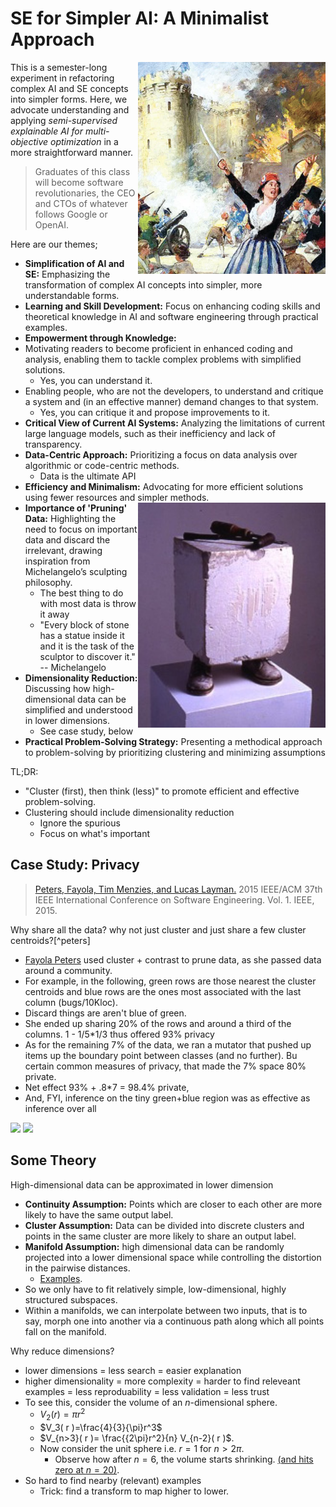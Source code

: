 # SE for  Simpler AI: A Minimalist Approach

<img align=right width=300 src="docs/revolution.png">

This is a semester-long experiment in  refactoring complex  AI and SE concepts into simpler forms. Here, we 
advocate   understanding and applying _semi-supervised explainable
AI for multi-objective optimization_ in a more straightforward manner.

>  Graduates of this class will become software revolutionaries,
the  CEO and CTOs of whatever follows Google or OpenAI.

Here are our themes;

- **Simplification of AI and SE:** Emphasizing the transformation of complex AI concepts into simpler, more understandable forms.
- **Learning and Skill Development:** Focus on enhancing coding skills and theoretical knowledge in AI and software engineering through practical examples.
- **Empowerment through Knowledge:**  
- Motivating readers to become proficient in enhanced coding and analysis, enabling them to tackle complex problems with simplified solutions.
  - Yes, you can understand it.
- Enabling people, who are not the developers, to understand and critique
  a system and (in an effective manner) demand changes to that system.
  - Yes, you can critique it and propose improvements to  it.
- **Critical View of Current AI Systems:** Analyzing the limitations of current large language models, such as their inefficiency and lack of transparency.
- **Data-Centric Approach:** Prioritizing a focus on data analysis over algorithmic or code-centric methods.
  - Data is the ultimate API
- **Efficiency and Minimalism:** Advocating for more efficient solutions using fewer resources and simpler methods.
  <img align=right width=300 src="docs/block.jpg">
- **Importance of 'Pruning' Data:** Highlighting the need to focus on important data and discard the irrelevant, drawing inspiration from Michelangelo’s sculpting philosophy.
  - The best thing to do with most data is throw it away
  - "Every block of stone has a statue inside it and it is the task of the sculptor to discover it." -- Michelangelo
- **Dimensionality Reduction:** Discussing how high-dimensional data can be simplified and understood in lower dimensions.
  - See case study, below
- **Practical Problem-Solving Strategy:** Presenting a methodical approach to problem-solving by prioritizing clustering and minimizing assumptions

TL;DR: 
- "Cluster (first), then think (less)" to promote efficient and effective problem-solving.
- Clustering should include dimensionality reduction
  - Ignore the spurious
  - Focus on what's important

## Case Study: Privacy


> [Peters, Fayola, Tim Menzies, and Lucas Layman.](https://www.ezzoterik.com/papers/15lace2.pdf)
    2015 IEEE/ACM 37th IEEE International Conference on Software Engineering. Vol. 1. IEEE, 2015.

Why share all the data? why not just cluster and just share a few cluster centroids?[^peters]
  - [Fayola Peters](https://www.ezzoterik.com/papers/15lace2.pdf) used cluster + contrast to prune data, as she passed data around a community. 
   - For example, in the following, green rows are those nearest the cluster centroids and blue rows are the ones most associated with the last column (bugs/10Kloc).
   - Discard things are aren't blue of green. 
   - She ended up sharing 20% of the rows and around a third of the columns. 1 - 1/5\*1/3 thus offered 93%   privacy
   - As for the remaining 7% of the data, we ran a mutator that pushed up items up the boundary point between classes (and no further). Bu certain common measures of privacy, that made the 7% space 80% private. 
   - Net effect 93% + .8*7 = 98.4% private,
   - And, FYI, inference on the tiny green+blue region was as effective as inference over all

<img width=700 src="https://github.com/timm/tested/blob/main//etc/img/peters1.png">

<img width=700 src="https://github.com/timm/tested/blob/main//etc/img/peters2.png">






## Some Theory

High-dimensional data can be approximated in lower dimension
- **Continuity Assumption:**  Points which are closer to each other are more likely to have the same output label.
- **Cluster Assumption:**    Data can be divided into discrete clusters and points in the same cluster are more likely to share an output label.
- **Manifold Assumption:**    high dimensional data can be randomly projected into a lower dimensional  space while controlling the distortion in the pairwise distances. 
  - <a href="https://scikit-learn.org/stable/auto_examples/miscellaneous/plot_johnson_lindenstrauss_bound.html">Examples</a>.
- So we only have to   fit relatively simple, low-dimensional, highly structured subspaces.
- Within a manifolds,  we can  interpolate between two inputs, that is to say, morph one into another via a continuous path along which all points fall on the manifold. 

Why reduce dimensions?

- lower dimensions = less search = easier explanation
- higher dimensionality = more complexity = harder to find releveant examples = less reproduability = less validation = less trust
-  To see this, consider the volume of an $n$-dimensional sphere.
   -  $V_2( r )={\pi}r^2$ 
   -  $V_3( r )=\frac{4}{3}{\pi}r^3$ 
   - $V_{n>3}( r )= \frac{{2\pi}r^2}{n} V_{n-2}( r )$. 
   -  Now consider the unit sphere i.e. $r=1$   for $n>2\pi$. 
       - Observe how after $n=6$, the volume starts shrinking. 
<a href="https://ontopo.files.wordpress.com/2009/03/unit-hypersphere.png">(and hits zero at $n=20$)</a>. 
- So hard to find nearby (relevant) examples
  - Trick: find a transform to map higher to lower.


